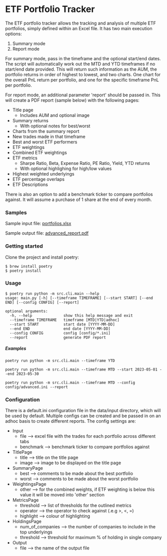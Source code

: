 # ETF Portfolio Tracker
The ETF portfolio tracker allows the tracking and analysis of multiple ETF portfolios, simply defined within an Excel file.
It has two main execution options:
1) Summary mode
2) Report mode

For summary mode, pass in the timeframe and the optional start/end dates.
The script will automatically work out the MTD and YTD timeframes if no start/end date provided.
This will return such information as the AUM, the portfolio returns in order of highest to lowest, and two charts.
One chart for the overall PnL return per portfolio, and one for the specific timeframe PnL per portfolio.

For report mode, an additional parameter 'report' should be passed in.
This will create a PDF report (sample below) with the following pages:
- Title page
  - Includes AUM and optional image
- Summary returns
  - With optional notes for best/worst
- Charts from the summary report
- New trades made in that timeframe
- Best and worst ETF performers
- ETF weightings
- Combined ETF weightings
- ETF metrics
  - Sharpe Ratio, Beta, Expense Ratio, PE Ratio, Yield, YTD returns
  - With optional highlighing for high/low values
- Highest weighted underlyings
- ETF percentage overlaps
- ETF Descriptions

There is also an option to add a benchmark ticker to compare portfolios against.
It will assume a purchase of 1 share at the end of every month.

### Samples
Sample input file: [portfolios.xlsx](data/input/portfolios.xlsx)

Sample output file: [advanced_report.pdf](data/output/advanced_report.pdf)

### Getting started
Clone the project and install poetry:
```
$ brew install poetry
$ poetry install
```

### Usage
```
$ poetry run python -m src.cli.main --help
usage: main.py [-h] [--timeframe TIMEFRAME] [--start START] [--end END] [--config CONFIG] [--report]

optional arguments:
  -h, --help              show this help message and exit
  --timeframe TIMEFRAME   timeframe [MTD|YTD|adhoc]
  --start START           start date [YYYY-MM-DD]
  --end END               end date [YYYY-MM-DD]
  --config CONFIG         config [config/*.ini]
  --report                generate PDF report
```

##### Examples
```
poetry run python -m src.cli.main --timeframe YTD

poetry run python -m src.cli.main --timeframe MTD --start 2023-05-01 --end 2023-05-30

poetry run python -m src.cli.main --timeframe MTD --config config/advanced.ini --report
```

### Configuration
There is a default.ini configuration file in the data/input directory, which will be used by default.
Multiple configs can be created and be passed in on an adhoc basis to create different reports.
The config settings are:
- Input
  - file --> excel file with the trades for each portfolio across different tabs
  - benchmark --> benchmark ticker to compare portfolios against
- TitlePage
  - title --> title on the title page
  - image --> image to be displayed on the title page
- SummaryPage
  - best --> comments to be made about the best portfolio
  - worst --> comments to be made about the worst portfolio
- WeightingsPage
  - other --> for the combined weights, if ETF weighting is below this value it will be moved into 'other' section
- MetricsPage
  - threshold --> list of thresholds for the outlined metrics
  - operator --> the operator to check against (.e.g >, <, =)
  - highlight --> colour of highlighting
- HoldingsPage
  - num_of_companies --> the number of companies to include in the top underlyings
  - threshold --> threshold for maximum % of holding in single company
- Output
  - file --> the name of the output file
